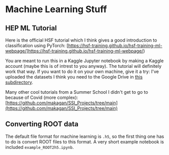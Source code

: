 # Machine Learning Stuff 

## HEP ML Tutorial
Here is the official HSF tutorial which I think gives a good introduction to classification using PyTorch:
[https://hsf-training.github.io/hsf-training-ml-webpage/]https://hsf-training.github.io/hsf-training-ml-webpage/)

You are meant to run this in a Kaggle Jupyter notebook by making a Kaggle account (maybe this is of intrest to you anyway).
The tutorial will definitely work that way.
If you want to do it on your own machine, give it a try: I've uploaded the datasets I think you need to the Google Drive in [this subdirectory](https://drive.google.com/drive/folders/1MXqiK9E-uVTh8K2_Y8-r98InRAQBUrvJ).

Many other cool tutorials from a Summer School I didn't get to go to because of Covid (more complex):
[https://github.com/makagan/SSI_Projects/tree/main](https://github.com/makagan/SSI_Projects/tree/main)


## Converting ROOT data
The default file format for machine learning is `.h5`, so the first thing one
has to do is convert ROOT files to this format. A very short example notebook is
included `example_ROOT2h5.ipynb`.
